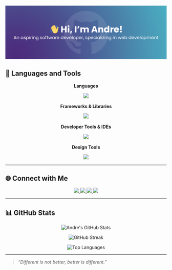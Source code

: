 <!-- Header Image -->
<p align="center">
  <img src="blob/master/github-header.png" alt="GitHub Profile Header" />
</p>

## 🚀 Languages and Tools

<p align="center"><strong>Languages</strong></p>
<p align="center">
  <img src="https://skillicons.dev/icons?i=html,css,js,py,cs,java,arduino" />
</p>

<p align="center"><strong>Frameworks & Libraries</strong></p>
<p align="center">
  <img src="https://skillicons.dev/icons?i=tailwind" />
</p>

<p align="center"><strong>Developer Tools & IDEs</strong></p>
<p align="center">
  <img src="https://skillicons.dev/icons?i=vscode,git,github" />
</p>

<p align="center"><strong>Design Tools</strong></p>
<p align="center">
  <img src="https://skillicons.dev/icons?i=ps" />
</p>

---

## 🌐 Connect with Me

<p align="center">
  <a href="https://www.youtube.com/@floors4376" target="_blank">
    <img src="https://img.shields.io/badge/YouTube-%23FF0000.svg?&style=for-the-badge&logo=youtube&logoColor=white" />
  </a>
  <a href="https://www.facebook.com/andreryanflores15" target="_blank">
    <img src="https://img.shields.io/badge/Facebook-%231877F2.svg?&style=for-the-badge&logo=facebook&logoColor=white" />
  </a>
  <a href="https://www.instagram.com/andre.floors/" target="_blank">
    <img src="https://img.shields.io/badge/Instagram-%23E4405F.svg?&style=for-the-badge&logo=instagram&logoColor=white" />
  </a>
  <a href="https://www.linkedin.com/in/andre-ryan-flores-5b246b301/" target="_blank">
    <img src="https://img.shields.io/badge/LinkedIn-%230A66C2.svg?&style=for-the-badge&logoColor=white" />
  </a>
</p>

---

## 📊 GitHub Stats

<p align="center">
  <img src="https://github-readme-stats.vercel.app/api?username=andre-floors&show_icons=true&theme=radical" alt="Andre's GitHub Stats" />
</p>

<p align="center">
  <img src="https://github-readme-streak-stats.herokuapp.com/?user=andre-floors&theme=radical" alt="GitHub Streak" />
</p>

<p align="center">
  <img src="https://github-readme-stats.vercel.app/api/top-langs/?username=andre-floors&layout=compact&theme=radical" alt="Top Languages" />
</p>

---

> *“Different is not better, better is different.”*

<!---
andre-floors/andre-floors is a ✨ special ✨ repository because its `README.md` (this file) appears on your GitHub profile.
You can click the Preview link to take a look at your changes.
--->
